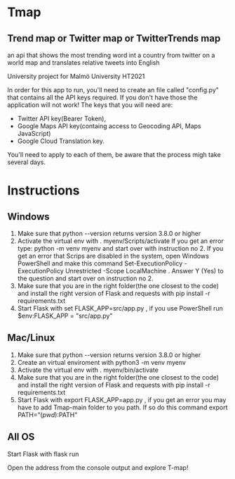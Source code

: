 # Tmap
## Trend map or Twitter map or TwitterTrends map
an api that shows the most trending word int a country from twitter on a world map
and translates relative tweets into English

University project for Malmö University HT2021

In order for this app to run, you'll need to create an file called "config.py" that contains all the API keys required. If you don't have those the application will not work!
The keys that you will need are:
* Twitter API key(Bearer Token),
* Google Maps API key(containg access to Geocoding API, Maps JavaScript)
* Google Cloud Translation key.

You'll need to apply to each of them, be aware that the process migh take several days.

# Instructions

## Windows
1. Make sure that ​​python --version returns version 3.8.0 or higher
2. Activate the virtual env with . myenv/Scripts/activate 
If you get an error type: python -m venv myenv and start over with instruction no 2. 
If you get an error that Scrips are disabled in the system, open Windows PowerShell and make this command Set-ExecutionPolicy -ExecutionPolicy Unrestricted -Scope LocalMachine . Answer Y (Yes) to the question and start over on instruction no 2.
3. Make sure that you are in the right folder(the one closest to the code) and install the right version of Flask and requests with pip install -r requirements.txt
4. Start Flask with set FLASK_APP=src/app.py , if you use PowerShell run $env:FLASK_APP = "src/app.py"

## Mac/Linux
1. Make sure that ​​python --version returns version 3.8.0 or higher
2. Create an virtual enviroment with python3 -m venv myenv
3. Activate the virtual env with . myenv/bin/activate 
4. Make sure that you are in the right folder(the one closest to the code) and install the right version of Flask and requests with pip install -r requirements.txt
5. Start Flask with export FLASK_APP=app.py , if you get an error you may have to add Tmap-main folder to you path. If so do this command export PATH=”$(pwd):$PATH”

## All OS
Start Flask with flask run

Open the address from the console output and explore T-map!
